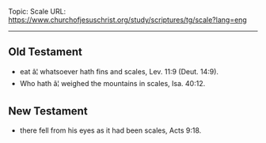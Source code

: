 Topic: Scale
URL: https://www.churchofjesuschrist.org/study/scriptures/tg/scale?lang=eng

---

## Old Testament

- eat â¦ whatsoever hath fins and scales, Lev. 11:9 (Deut. 14:9).
- Who hath â¦ weighed the mountains in scales, Isa. 40:12.

## New Testament

- there fell from his eyes as it had been scales, Acts 9:18.

